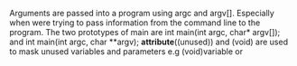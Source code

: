 Arguments are passed into a program using argc and argv[]. Especially when were trying to pass information from the command line to the program.
The two prototypes of main are int main(int argc, char* argv[]); and int main(int argc, char **argv);
__attribute__((unused)) and (void) are used to mask unused variables and parameters e.g (void)variable or 
